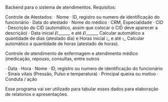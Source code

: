 Backend para o sistema de atendimentos.
Requisitos:


Controle de Atestados:
·         Nome
·         ID, registro ou numero de identificação do funcionário
·         Data do atestado
·         Nome do médico
·         CRM, Especialidade
·         CID
·         Descrição do CID (automático, assim que colocar o CID deve aparecer a descrição)
·         Data inicial ____/____/______ e até ____/____/______ Calcular automático a quantidade de dias (atestado dia) e Horas inicial ____:_____ e até ____:_____ Calcular automático a quantidade de horas  (atestado de horas).
 
 
Controle de atendimento de enfermagem e atendimento médico (medicação, repouso, consultas, entre outros
 
·         Data
·         Hora
·         Nome
·         ID, registro ou numero de identificação do funcionário
·         Sinais vitais (Pressão, Pulso e temperatura)
·         Principal queixa ou motivo
·         Conduta / ação
 
 
 
Esse programa vai ser utilizado para tabular esses dados para elaboração de relatorios e apresentações.
 
